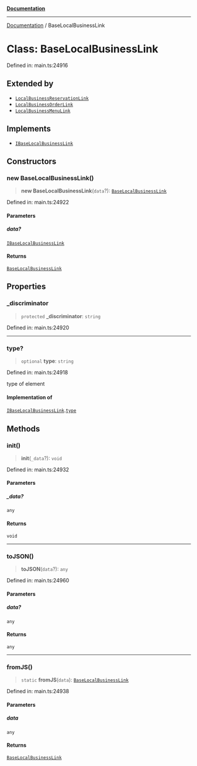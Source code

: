 [**Documentation**](../README.md)

***

[Documentation](../README.md) / BaseLocalBusinessLink

# Class: BaseLocalBusinessLink

Defined in: main.ts:24916

## Extended by

- [`LocalBusinessReservationLink`](LocalBusinessReservationLink.md)
- [`LocalBusinessOrderLink`](LocalBusinessOrderLink.md)
- [`LocalBusinessMenuLink`](LocalBusinessMenuLink.md)

## Implements

- [`IBaseLocalBusinessLink`](../interfaces/IBaseLocalBusinessLink.md)

## Constructors

### new BaseLocalBusinessLink()

> **new BaseLocalBusinessLink**(`data`?): [`BaseLocalBusinessLink`](BaseLocalBusinessLink.md)

Defined in: main.ts:24922

#### Parameters

##### data?

[`IBaseLocalBusinessLink`](../interfaces/IBaseLocalBusinessLink.md)

#### Returns

[`BaseLocalBusinessLink`](BaseLocalBusinessLink.md)

## Properties

### \_discriminator

> `protected` **\_discriminator**: `string`

Defined in: main.ts:24920

***

### type?

> `optional` **type**: `string`

Defined in: main.ts:24918

type of element

#### Implementation of

[`IBaseLocalBusinessLink`](../interfaces/IBaseLocalBusinessLink.md).[`type`](../interfaces/IBaseLocalBusinessLink.md#type)

## Methods

### init()

> **init**(`_data`?): `void`

Defined in: main.ts:24932

#### Parameters

##### \_data?

`any`

#### Returns

`void`

***

### toJSON()

> **toJSON**(`data`?): `any`

Defined in: main.ts:24960

#### Parameters

##### data?

`any`

#### Returns

`any`

***

### fromJS()

> `static` **fromJS**(`data`): [`BaseLocalBusinessLink`](BaseLocalBusinessLink.md)

Defined in: main.ts:24938

#### Parameters

##### data

`any`

#### Returns

[`BaseLocalBusinessLink`](BaseLocalBusinessLink.md)
